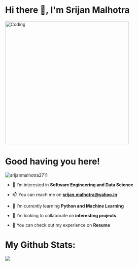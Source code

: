 <h1 align="left">Hi there 👋, I'm Srijan Malhotra</h1>

<img align="centre" alt="Coding" width="400" src="https://cdn.dribbble.com/users/1162077/screenshots/3848914/programmer.gif">

<h1 align="left">Good having you here!</h1> <p align="left"> <img src="https://komarev.com/ghpvc/?username=srijanmalhotra2711&label=Profile%20views&color=0e75b6&style=flat" alt="srijanmalhotra2711" /> </p>

- 👀 I’m interested in **Software Engineering and Data Science**

- 📫 You can reach me on **srijan.malhotra@yahoo.in**

- 🌱 I’m currently learning **Python and Machine Learning**

- 💞️ I’m looking to collaborate on **interesting projects**

- 📝 You can check out my experience on **Resume**

<h1 align="left">My Github Stats:</h1> 
<picture>
<source 
  srcset="https://github-readme-stats.vercel.app/api?username=srijanmalhotra2711&show_icons=true&theme=dark"
  media="(prefers-color-scheme: dark)"
/>
<source
  srcset="https://github-readme-stats.vercel.app/api?username=srijanmalhotra2711&show_icons=true"
  media="(prefers-color-scheme: light), (prefers-color-scheme: no-preference)"
/>
<img src="https://github-readme-stats.vercel.app/api?username=srijanmalhotra2711&show_icons=true" />
</picture>

